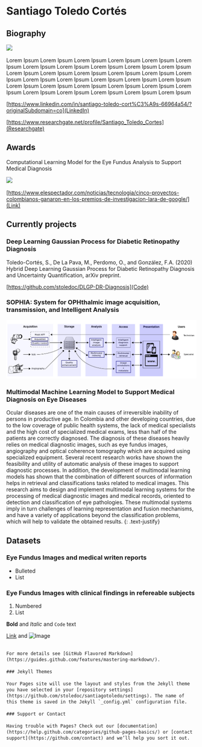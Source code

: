 # Santiago Toledo Cortés

## Biography
![](https://ingenieria.unal.edu.co/mindlab/wp-content/uploads/2019/03/IMG-20160407-WA0007-177x300.jpg)

Lorem Ipsum Lorem Ipsum Lorem Ipsum Lorem Ipsum Lorem Ipsum Lorem Ipsum Lorem Ipsum Lorem Ipsum Lorem Ipsum Lorem Ipsum Lorem Ipsum
Lorem Ipsum Lorem Ipsum Lorem Ipsum Lorem Ipsum Lorem Ipsum Lorem Ipsum Lorem Ipsum Lorem Ipsum Lorem Ipsum Lorem Ipsum Lorem Ipsum
Lorem Ipsum Lorem Ipsum Lorem Ipsum Lorem Ipsum Lorem Ipsum Lorem Ipsum Lorem Ipsum Lorem Ipsum Lorem Ipsum Lorem Ipsum Lorem Ipsum

[https://www.linkedin.com/in/santiago-toledo-cort%C3%A9s-66964a54/?originalSubdomain=co](LinkedIn)

[https://www.researchgate.net/profile/Santiago_Toledo_Cortes](Researchgate)

## Awards

Computational Learning Model for the Eye Fundus Analysis to Support Medical Diagnosis

![](https://www.elespectador.com/resizer/UEV93vwZh3dtjbdi1ey4iMpD4Iw=/657x0/cloudfront-us-east-1.images.arcpublishing.com/elespectador/OHBWB33N75B6FKG3Y6BPIQHF5I.jpg)

[https://www.elespectador.com/noticias/tecnologia/cinco-proyectos-colombianos-ganaron-en-los-premios-de-investigacion-lara-de-google/](Link)

## Currently projects

###  Deep Learning Gaussian Process for Diabetic Retinopathy Diagnosis

Toledo-Cortés, S., De La Pava, M., Perdomo, O., and González, F.A. (2020) Hybrid Deep Learning Gaussian Process for Diabetic Retinopathy Diagnosis and Uncertainty Quantification, arXiv preprint.

[https://github.com/stoledoc/DLGP-DR-Diagnosis](Code)

###  SOPHIA: System for OPHthalmic image acquisition, transmission, and Intelligent Analysis

![](https://github.com/stoledoc/santiagotoledo/blob/master/image_system_blue.png)

###  **Multimodal Machine Learning Model to Support Medical Diagnosis on Eye Diseases**

Ocular diseases are one of the main causes of irreversible inability of persons in productive age. In Colombia and other developing countries, due to the low coverage of public health systems, the lack of medical specialists and the high cost of specialized medical exams, less than half of the patients are correctly diagnosed. The diagnosis of these diseases heavily relies on medical diagnostic images, such as eye fundus images, angiography and optical coherence tomography which are acquired using specialized equipment. Several recent research  works have shown the feasibility and utility of automatic analysis of these images to support diagnostic processes. In addition, the development of multimodal learning models has shown that the combination of different sources of information helps in retrieval and classifications tasks related to medical images. This research aims to design and implement multimodal learning systems for the processing of medical diagnostic images and medical records, oriented to detection and classification of eye pathologies. These multimodal systems imply in turn challenges of learning representation and fusion mechanisms, and have a variety of applications beyond the classification problems, which will help to validate the obtained results.
{: .text-justify}

## **Datasets**

### Eye Fundus Images and medical writen reports

- Bulleted
- List

### Eye Fundus Images with clinical findings in refereable subjects

1. Numbered
2. List

**Bold** and _Italic_ and `Code` text

[Link](url) and ![Image](src)
```

For more details see [GitHub Flavored Markdown](https://guides.github.com/features/mastering-markdown/).

### Jekyll Themes

Your Pages site will use the layout and styles from the Jekyll theme you have selected in your [repository settings](https://github.com/stoledoc/santiagotoledo/settings). The name of this theme is saved in the Jekyll `_config.yml` configuration file.

### Support or Contact

Having trouble with Pages? Check out our [documentation](https://help.github.com/categories/github-pages-basics/) or [contact support](https://github.com/contact) and we’ll help you sort it out.
